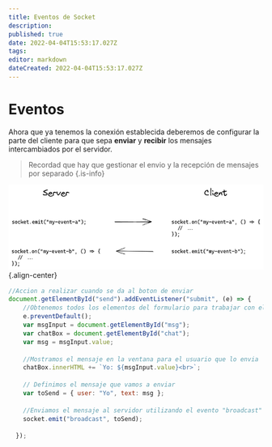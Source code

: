 ```yaml
---
title: Eventos de Socket
description: 
published: true
date: 2022-04-04T15:53:17.027Z
tags: 
editor: markdown
dateCreated: 2022-04-04T15:53:17.027Z
---
```


# Eventos

Ahora que ya tenemos la conexión establecida deberemos de configurar la parte del cliente para que sepa **enviar** y **recibir** los mensajes intercambiados por el servidor.

> Recordad que hay que gestionar el envio y la recepción de mensajes por separado
{.is-info}


![bidirectional-communication-socket.png](/informatica/daw/m7/uf4/bidirectional-communication-socket.png){.align-center}

```js
//Accion a realizar cuando se da al boton de enviar
document.getElementById("send").addEventListener("submit", (e) => {
    //Obtenemos todos los elementos del formulario para trabajar con ellos
    e.preventDefault();
    var msgInput = document.getElementById("msg");
    var chatBox = document.getElementById("chat");
    var msg = msgInput.value;

    //Mostramos el mensaje en la ventana para el usuario que lo envia
    chatBox.innerHTML += `Yo: ${msgInput.value}<br>`;

    // Definimos el mensaje que vamos a enviar
    var toSend = { user: "Yo", text: msg };

    //Enviamos el mensaje al servidor utilizando el evento "broadcast" definido por nosotros
    socket.emit("broadcast", toSend);

  });


```
